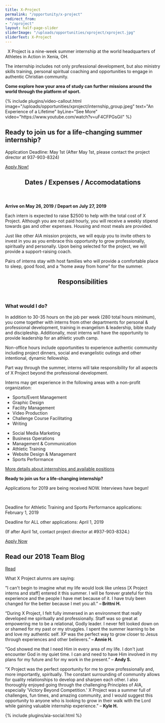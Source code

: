 ```yaml
---
title: X-Project
permalink: "/opportunity/x-project"
redirect_from:
- "/xproject"
layout: half-page-slider
sliderImage: "/uploads/opportunities/xproject/xproject.jpg"
sliderText: X-Project
---
```

<div class="container"><p>&nbsp; <img class="img-responsive pull-right" alt="" src="/uploads/opportunities/xproject/XProjectlogo-webb.jpg">X Project is a nine-week summer internship at the world headquarters of Athletes in Action in Xenia, OH. </p>
<p>The internship includes not only professional development, but also ministry skills training, personal spiritual coaching and opportunities to engage in authentic Christian community.</p>
<p style="font-weight:bolder;">Come explore how your area of study can further missions around the world through the platform of sport. </p>
</div>
<div class="mt20 mb30"><div class="mb mb-xs"></div>
<!-- space -->
{% include plugins/video-callout.html image="/uploads/opportunities/xproject/internship_group.jpeg" text="An Experience of a Lifetime" byLine="See More" video="https://www.youtube.com/watch?v=uF4CFPGsGiI" %}
<div class="mt20 mb30"><div class="mb mb-xs"></div>
<div class="row fullwidth">
    <div class="max-width mt20">
        <div class="mt20 callout no-border larger no-margin dark">
            <div class="container">
                <div class="callout-wrapper">
                    <div class="callout-left">
                        <h2 class="callout-title">Ready to join us for a life-changing summer internship?</h2>
                        <p> Application Deadline: May 1st (After May 1st, please contact the project director at 937-903-8324)</p>
                    </div>
                <!-- End .callout-left -->
                    <div class="callout-right">
                        <a href="https://my.athletesinaction.org/Applications/Tour/X-Project-Internship/default.aspx" class="btn btn-custom no-radius min-width">Apply Now!</a>
                    </div>
                </div>
            </div>
        </div>
    </div>
</div>
 <div class="mt20 mb30"><div class="mb mb-xs"></div>
<div class="row">
<div class=" span-12 cell" id="dates">
<header class="section-header container text-center">
<h2 class="section-title first-color" data-title="Dates">Dates / Expenses / Accomodatations</h2>
</header>
</div></div>
<div class="row">
<div class=" span-12 cell">
<div class="container">
<p style="font-weight:bolder;">Arrive on May 26, 2019 / Depart on July 27, 2019</p>
<p>Each intern is expected to raise $2500 to help with the total cost of X Project. Although you are not paid hourly, you will receive a weekly stipend towards gas and other expenses. Housing and most meals are provided. </p>
<p>Just like other AIA mission projects, we will equip you to invite others to invest in you as you embrace this opportunity to grow professionally, spiritually and personally. Upon being selected for the project, we will provide a support-raising coach.</p>
<p>Pairs of interns stay with host families who will provide a comfortable place to sleep, good food, and a “home away from home” for the summer.</p>
</div></div></div>
<div class="mt20 mb30"><div class="mb mb-xs"></div>
<div class="row">
<div class=" span-12 cell" id="dates">
<header class="section-header container text-center">
<h2 class="section-title first-color" data-title="Dates">Responsibilities</h2>
</header>
</div></div>
<div class="row">
<div class=" span-12 cell">
<div class="container">
<h3> What would I do?</h3>
<p>In addition to 30-35 hours on the job per week (280 total hours minimum), you come together with interns from other departments for personal & professional development, training in evangelism & leadership, bible study and discipleship. Additionally, most interns will have the opportunity to provide leadership for an athletic youth camp.</p>

<p>Non-office hours include opportunities to experience authentic community including project dinners, social and evangelistic outings and other intentional, dynamic fellowship.</p>

<p>Part way through the summer, interns will take responsibility for all aspects of X Project beyond the professional development.</p>

<p>Interns may get experience in the following areas with a non-profit organization:</p>
<div class="col-md-6">
<ul>
<li>Sports/Event Management</li>			
<li>Graphic Design</li>
<li>Facility Management	</li>		
<li>Video Production</li>
<li>Challenge Course Facilitating</li>
<li>Writing</li>
</ul></div>
<div class="col-md-6">
<ul>
<li>Social Media Marketing</li>
<li>Business Operations</li>
<li>Management & Communication</li>
<li>Athletic Training</li>
<li>Website Design & Management</li>
<li>Sports Performance</li>
</ul></div>
</div>
<div class="container">
<div class="text-center mt20 mb20">
<a href="https://docs.google.com/document/d/1tvRgbHa4e2aB9dO4TsBMwTZkQMo0qKq30eY08uMsZ1w/edit" class="btn btn-custom no-radius min-width">More details about internships and available positions </a>
</div>
</div>
<div class="container">
<p style="font-weight:bolder;">Ready to join us for a life-changing internship?</p>
<p>Applications for 2019 are being received NOW. Interviews have begun!</p>
<br />
<p>Deadline for Athletic Training and Sports Performance applications: February 1, 2019</p>
<p>Deadline for ALL other applications: April 1, 2019</p>

<p>(If after April 1st, contact project director at #937-903-8324.)</p>

</div>
<div class="container">
<div class="text-center mt20 mb20">
<a href="https://my.athletesinaction.org/Applications/Tour/X-Project-Internship/default.aspx" class="btn btn-custom no-radius min-width">Apply Now </a>
</div>
</div>
</div></div>
<div class="row">
<div class=" span-12 cell">
<div class="container"><div class="callout bordered custom">
<div class="callout-wrapper">
<div class="callout-left">
<h2 class="callout-title">Read our 2018 Team Blog</h2>
<p class="callout-desc"></p>
</div>
<!-- End .callout-left -->
<div class="callout-right"><a href="https://goaia.org/opportunity/blog/x-project/" class="btn btn-gray btn-border no-radius min-width">Read</a></div>
<!-- End .callout-right --></div>
<!-- End .callout-wrapper --></div>
</div>
<div class="container"><p class="p1">What X Project alumns are saying:</p>
<p>"<span>I can't begin to imagine what my life would look like unless [X Project interns and staff] entered it this summer. I will be forever grateful for this experience and the people I have met because of it. I have truly been changed for the better because I met you all.</span>” <strong>–&nbsp;<span>Brittni H. </span></strong></p>
<p>“<span>During X Project, I felt fully immersed in an environment that really developed me spiritually and professionally. Staff was so great at empowering me to be a relational, Godly leader. I never felt looked down on or shamed for my past or my struggles. I spent the summer learning to be and love my authentic self. XP was the perfect way to grow closer to Jesus through experiences and other believers.</span>”<strong> –&nbsp;<span>Annie H. </span></strong></p>
<p>“<span>God showed me that I need Him in every area of my life. I don't just encounter God in my quiet time. I can and need to have Him involved in my plans for my future and for my work in the present.</span>” –&nbsp;<strong>Andy S. </strong></p>
<p>“<span>X Project was the perfect opportunity for me to grow professionally and, more importantly, spiritually. The constant surrounding of community allows for quality relationships to develop and sharpen each other. I also thoroughly enjoyed going through the challenging Principles of AIA, especially 'Victory Beyond Competition.' X Project was a summer full of challenges, fun times, and amazing community, and I would suggest this opportunity to anyone who is looking to grow in their walk with the Lord while gaining valuable internship experience.</span>” – <strong>Kyle H. </strong></p>
</div></div></div>

{% include plugins/aia-social.html %}